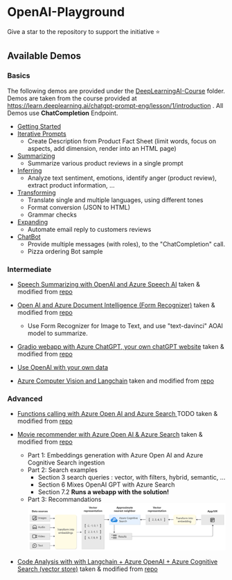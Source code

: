 # OpenAI-Playground

Give a star to the repository to support the initiative :star:

## Available Demos 

### Basics 

The following demos are provided under the [DeepLearningAI-Course](OpenAI/DeepLearningAI-Course) folder. Demos are taken from the course provided at https://learn.deeplearning.ai/chatgpt-prompt-eng/lesson/1/introduction . All Demos use **ChatCompletion** Endpoint. 

- [Getting Started](OpenAI/DeepLearningAI-Course/l2-guidelines.ipynb)
- [Iterative Prompts](OpenAI/DeepLearningAI-Course/l3-iterative-prompt-development.ipynb)
    - Create Description from Product Fact Sheet (limit words, focus on aspects, add dimension, render into an HTML page)
- [Summarizing](OpenAI/DeepLearningAI-Course/l4-summarizing.ipynb)
    - Summarize various product reviews in a single prompt
- [Inferring](OpenAI/DeepLearningAI-Course/l5-inferring.ipynb)
    - Analyze text sentiment, emotions, identify anger (product review), extract product information, ...
- [Transforming](OpenAI/DeepLearningAI-Course/l6-transforming.ipynb)
    - Translate single and multiple languages, using different tones
    - Format conversion (JSON to HTML)
    - Grammar checks
- [Expanding](OpenAI/DeepLearningAI-Course/l7-expanding.ipynb)
    - Automate email reply to customers reviews
- [ChatBot](OpenAI/DeepLearningAI-Course/l8-chatbot.ipynb)
    - Provide multiple messages (with roles), to the "ChatCompletion" call.
    - Pizza ordering Bot sample

### Intermediate

- [Speech Summarizing with OpenAI and Azure Speech AI](OpenAI/Speech-Summarize/Speech-summarizing.ipynb) taken & modified from [repo](https://github.com/retkowsky/Azure-OpenAI-demos/)
- [Open AI and Azure Document Intelligence (Form Recognizer)](OpenAI/Document-Intelligence/Document-Intelligence.ipynb) taken & modified from [repo](https://github.com/retkowsky/Azure-OpenAI-demos/)
    - Use Form Recognizer for Image to Text, and use "text-davinci" AOAI model to summarize.
- [Gradio webapp with Azure ChatGPT, your own chatGPT website](OpenAI/Gradio-ChatBot-WebApp/Gradio-WebApp-ChatGPT.ipynb) taken & modified from [repo](https://github.com/retkowsky/Azure-OpenAI-demos/)

- [Use OpenAI with your own data](OpenAI/OpenAI-YourData/README.md)

- [Azure Computer Vision and Langchain](OpenAI/ComputerVision-Langchain/computer-vision-langchain.ipynb) taken and modified from [repo](https://github.com/retkowsky/Azure-OpenAI-demos/)


### Advanced
- [Functions calling with Azure Open AI and Azure Search ]() TODO taken & modified from [repo](https://github.com/Azure-Samples/openai/tree/main/Basic_Samples/Functions)
- [Movie recommender with Azure Open AI & Azure  Search]() taken & modified from [repo](https://github.com/retkowsky/Azure-OpenAI-demos/)
    - Part 1:  Embeddings generation with Azure Open AI and Azure Cognitive Search ingestion
    - Part 2: Search examples 
        - Section 3 search queries : vector, with filters, hybrid, semantic, ...
        - Section 6 Mixes OpenAI GPT with Azure Search
        - Section 7.2 **Runs a webapp with the solution!**
    - Part 3: Recommandations
    ![Movie Recommender](OpenAI/Movie-recommender/architecture.png)

- [Code Analysis with with Langchain + Azure OpenAI + Azure Cognitive Search (vector store)](OpenAI/CodeAnalysis-Langchain-AOAI-Search) taken & modified from [repo](https://github.com/retkowsky/Azure-OpenAI-demos/)
